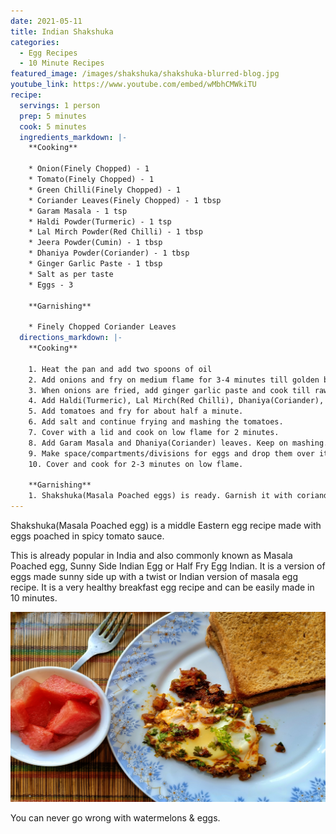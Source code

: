 ```yaml
---
date: 2021-05-11
title: Indian Shakshuka
categories:
  - Egg Recipes
  - 10 Minute Recipes
featured_image: /images/shakshuka/shakshuka-blurred-blog.jpg
youtube_link: https://www.youtube.com/embed/wMbhCMWkiTU    
recipe:
  servings: 1 person
  prep: 5 minutes
  cook: 5 minutes
  ingredients_markdown: |-
    **Cooking**

    * Onion(Finely Chopped) - 1
    * Tomato(Finely Chopped) - 1
    * Green Chilli(Finely Chopped) - 1
    * Coriander Leaves(Finely Chopped) - 1 tbsp
    * Garam Masala - 1 tsp
    * Haldi Powder(Turmeric) - 1 tsp
    * Lal Mirch Powder(Red Chilli) - 1 tbsp
    * Jeera Powder(Cumin) - 1 tbsp
    * Dhaniya Powder(Coriander) - 1 tbsp
    * Ginger Garlic Paste - 1 tbsp 
    * Salt as per taste
    * Eggs - 3

    **Garnishing**

    * Finely Chopped Coriander Leaves
  directions_markdown: |-
    **Cooking**

    1. Heat the pan and add two spoons of oil
    2. Add onions and fry on medium flame for 3-4 minutes till golden brown colour starts appearing. 
    3. When onions are fried, add ginger garlic paste and cook till raw smell of garlic doesn't go away. This will take half a minute.
    4. Add Haldi(Turmeric), Lal Mirch(Red Chilli), Dhaniya(Coriander), Jeera(Cumin) Powder and fry for about 1 minute on medium flame.
    5. Add tomatoes and fry for about half a minute.
    6. Add salt and continue frying and mashing the tomatoes.
    7. Cover with a lid and cook on low flame for 2 minutes.
    8. Add Garam Masala and Dhaniya(Coriander) leaves. Keep on mashing.
    9. Make space/compartments/divisions for eggs and drop them over it.
    10. Cover and cook for 2-3 minutes on low flame.

    **Garnishing**
    1. Shakshuka(Masala Poached eggs) is ready. Garnish it with coriander leaves.
---
```

Shakshuka(Masala Poached egg) is a middle Eastern egg recipe made with eggs poached in spicy tomato sauce. 


This is already popular in India and also commonly known as Masala Poached egg, Sunny Side Indian Egg or Half Fry Egg Indian.
It is a version of eggs made sunny side up with a twist or Indian version of masala egg recipe. 
It is a very healthy breakfast egg recipe and can be easily made in 10 minutes.

![Indian Shakshuka](/images/shakshuka/food-3-blog.jpg)

You can never go wrong with watermelons & eggs.
